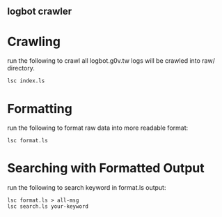 logbot crawler
--------

Crawling
========

run the following to crawl all logbot.g0v.tw logs will be crawled into raw/ directory.

    lsc index.ls




Formatting
========

run the following to format raw data into more readable format:

    lsc format.ls


Searching with Formatted Output
========

run the following to search keyword in format.ls output:

    lsc format.ls > all-msg
    lsc search.ls your-keyword

